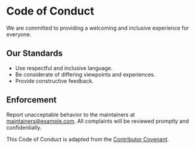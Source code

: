 <!-- SPDX-License-Identifier: MPL-2.0 -->

# Code of Conduct

We are committed to providing a welcoming and inclusive experience for everyone.

## Our Standards
- Use respectful and inclusive language.
- Be considerate of differing viewpoints and experiences.
- Provide constructive feedback.

## Enforcement
Report unacceptable behavior to the maintainers at maintainers@example.com. All complaints will be reviewed promptly and confidentially.

This Code of Conduct is adapted from the [Contributor Covenant](https://www.contributor-covenant.org/).
